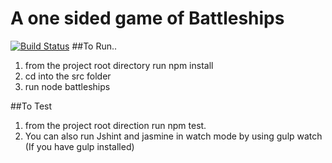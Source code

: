 # A one sided game of Battleships

[![Build Status](https://travis-ci.org/alexgmason/battleships.svg?branch=master)](https://travis-ci.org/alexgmason/battleships)
##To Run..
1. from the project root directory run npm install
2. cd into the src folder
2. run node battleships

##To Test
1. from the project root direction run npm test.
2. You can also run Jshint and jasmine in watch mode by using gulp watch (If you have gulp installed)
